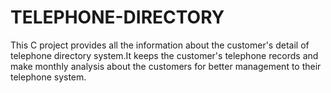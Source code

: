 # TELEPHONE-DIRECTORY
This C project provides all the information about the customer's detail of telephone directory system.It keeps the customer's telephone records and make monthly analysis about the customers for better management to their telephone system.
